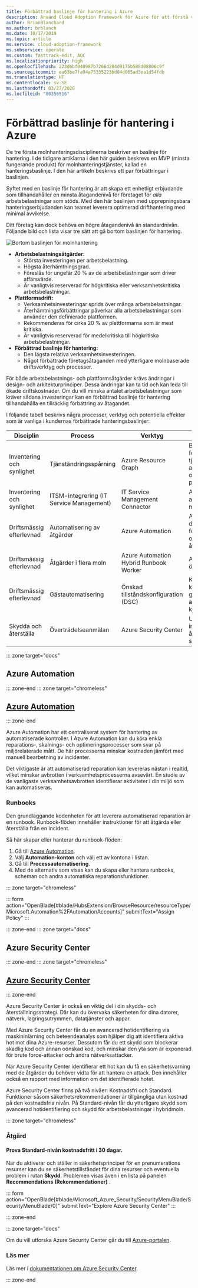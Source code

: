 ```yaml
---
title: Förbättrad baslinje för hantering i Azure
description: Använd Cloud Adoption Framework för Azure för att förstå vanliga förbättringar till baslinjen för hantering.
author: BrianBlanchard
ms.author: brblanch
ms.date: 10/17/2019
ms.topic: article
ms.service: cloud-adoption-framework
ms.subservice: operate
ms.custom: fasttrack-edit, AQC
ms.localizationpriority: high
ms.openlocfilehash: 223d6bf040987b7266d284d9175b588d08806c9f
ms.sourcegitcommit: ea63be7fa94a75335223bd84d065ad3ea1d54fdb
ms.translationtype: HT
ms.contentlocale: sv-SE
ms.lasthandoff: 03/27/2020
ms.locfileid: "80356516"
---
```

<!-- cSpell:ignore ITSMC -->

# <a name="enhanced-management-baseline-in-azure"></a>Förbättrad baslinje för hantering i Azure

De tre första molnhanteringsdisciplinerna beskriver en baslinje för hantering. I de tidigare artiklarna i den här guiden beskrevs en MVP (minsta fungerande produkt) för molnhanteringstjänster, kallad en hanteringsbaslinje. I den här artikeln beskrivs ett par förbättringar i baslinjen.

Syftet med en baslinje för hantering är att skapa ett enhetligt erbjudande som tillhandahåller en minsta åtagandenivå för företaget för *alla* arbetsbelastningar som stöds. Med den här baslinjen med upprepningsbara hanteringserbjudanden kan teamet leverera optimerad drifthantering med minimal avvikelse.

Ditt företag kan dock behöva en högre åtagandenivå än standardnivån. Följande bild och lista visar tre sätt att gå bortom baslinjen för hantering.

![Bortom baslinjen för molnhantering](../../_images/manage/beyond-the-baseline.png)

- **Arbetsbelastningsåtgärder:**
  - Största investeringen per arbetsbelastning.
  - Högsta återhämtningsgrad.
  - Föreslås för ungefär 20 % av de arbetsbelastningar som driver affärsvärde.
  - Är vanligtvis reserverad för högkritiska eller verksamhetskritiska arbetsbelastningar.
- **Plattformsdrift:**
  - Verksamhetsinvesteringar sprids över många arbetsbelastningar.
  - Återhämtningsförbättringar påverkar alla arbetsbelastningar som använder den definierade plattformen.
  - Rekommenderas för cirka 20 % av plattformarna som är mest kritiska.
  - Är vanligtvis reserverad för medelkritiska till högkritiska arbetsbelastningar.
- **Förbättrad baslinje för hantering:**
  - Den lägsta relativa verksamhetsinvesteringen.
  - Något förbättrade företagsåtaganden med ytterligare molnbaserade driftsverktyg och processer.

För både arbetsbelastnings- och plattformsåtgärder krävs ändringar i design- och arkitekturprinciper. Dessa ändringar kan ta tid och kan leda till ökade driftskostnader. Om du vill minska antalet arbetsbelastningar som kräver sådana investeringar kan en förbättrad baslinje för hantering tillhandahålla en tillräcklig förbättring av åtagandet.

I följande tabell beskrivs några processer, verktyg och potentiella effekter som är vanliga i kundernas förbättrade hanteringsbaslinjer:

| Disciplin  | Process  | Verktyg | Potentiell påverkan | Läs mer |
|---|---|---|---|---|
|Inventering och synlighet|Tjänständringsspårning|Azure Resource Graph|Bättre insyn i förändringar i Azure-tjänster kan hjälpa dig att snabbare identifiera och åtgärda negativ påverkan.|[Översikt över Azure Resource Graph](https://docs.microsoft.com/azure/governance/resource-graph/overview)|
|Inventering och synlighet|ITSM-integrering (IT Service Management)|IT Service Management Connector|Automatisk ITSM-anslutning skapar medvetenhet tidigare.|[Anslutningsprogram för hantering av IT-tjänster (ITSM)](https://docs.microsoft.com/azure/azure-monitor/platform/itsmc-overview)|
|Driftsmässig efterlevnad|Automatisering av åtgärder|Azure Automation|Automatisera driftsmässig efterlevnad för att vidta snabbare och mer korrekta åtgärder vid ändringar.|Se följande avsnitt|
|Driftsmässig efterlevnad|Åtgärder i flera moln|Azure Automation Hybrid Runbook Worker|Automatisera driften över flera moln.|[Översikt över Hybrid Runbook Worker](https://docs.microsoft.com/azure/automation/automation-hybrid-runbook-worker)|
|Driftsmässig efterlevnad|Gästautomatisering| Önskad tillståndskonfiguration (DSC)|Kodbaserad konfiguration av gästoperativsystem för att minska fel- och konfigurationsavvikelser.|[DSC-översikt](https://docs.microsoft.com/powershell/scripting/dsc/overview/overview)|
|Skydda och återställa|Överträdelseanmälan|Azure Security Center|Utöka skyddet för att inkludera återställningsutlösare för säkerhetsöverträdelser.|Se följande avsnitt|

::: zone target="docs"

## <a name="azure-automation"></a>Azure Automation

::: zone-end
::: zone target="chromeless"

## <a name="azure-automation"></a>[Azure Automation](#tab/AzureAutomation)

::: zone-end

Azure Automation har ett centraliserat system för hantering av automatiserade kontroller. I Azure Automation kan du köra enkla reparations-, skalnings- och optimeringsprocesser som svar på miljörelaterade mått. De här processerna minskar kostnaden jämfört med manuell bearbetning av incidenter.

Det viktigaste är att automatiserad reparation kan levereras nästan i realtid, vilket minskar avbrotten i verksamhetsprocesserna avsevärt. En studie av de vanligaste verksamhetsavbrotten identifierar aktiviteter i din miljö som kan automatiseras.

### <a name="runbooks"></a>Runbooks

Den grundläggande kodenheten för att leverera automatiserad reparation är en runbook. Runbook-flöden innehåller instruktioner för att åtgärda eller återställa från en incident.

Så här skapar eller hanterar du runbook-flöden:

1. Gå till [Azure Automation](https://ms.portal.azure.com/#blade/HubsExtension/BrowseResource/resourceType/Microsoft.Automation%2FAutomationAccounts).
1. Välj **Automation-konton** och välj ett av kontona i listan.
1. Gå till **Processautomatisering**.
1. Med de alternativ som visas kan du skapa eller hantera runbooks, scheman och andra automatiska reparationsfunktioner.

::: zone target="chromeless"

<!-- markdownlint-disable DOCSMD001 -->

::: form action="OpenBlade[#blade/HubsExtension/BrowseResource/resourceType/Microsoft.Automation%2FAutomationAccounts]" submitText="Assign Policy" :::

<!-- markdownlint-enable DOCSMD001 -->

::: zone-end
::: zone target="docs"

## <a name="azure-security-center"></a>Azure Security Center

::: zone-end
::: zone target="chromeless"

## <a name="azure-security-center"></a>[Azure Security Center](#tab/AzureSecurityCenter)

::: zone-end

Azure Security Center är också en viktig del i din skydds- och återställningsstrategi. Där kan du övervaka säkerheten för dina datorer, nätverk, lagringsutrymmen, datatjänster och appar.

Med Azure Security Center får du en avancerad hotidentifiering via maskininlärning och beteendeanalys som hjälper dig att identifiera aktiva hot mot dina Azure-resurser. Dessutom får du ett skydd som blockerar skadlig kod och annan oönskad kod, och minskar den yta som är exponerad för brute force-attacker och andra nätverksattacker.

När Azure Security Center identifierar ett hot kan du få en säkerhetsvarning med de åtgärder du behöver vidta för att hantera en attack. Den innehåller också en rapport med information om det identifierade hotet.

Azure Security Center finns på två nivåer: Kostnadsfri och Standard. Funktioner såsom säkerhetsrekommendationer är tillgängliga utan kostnad på den kostnadsfria nivån. På Standard-nivån får du ytterligare skydd som avancerad hotidentifiering och skydd för arbetsbelastningar i hybridmoln.

::: zone target="chromeless"

### <a name="action"></a>Åtgärd

#### <a name="try-standard-tier-for-free-for-your-first-30-days"></a>Prova Standard-nivån kostnadsfritt i 30 dagar.

När du aktiverar och ställer in säkerhetsprinciper för en prenumerations resurser kan du se säkerhetstillståndet för dina resurser och eventuella problem i rutan **Skydd**. Problemen visas även i en lista på panelen **Recommendations (Rekommendationer)** .

::: form action="OpenBlade[#blade/Microsoft_Azure_Security/SecurityMenuBlade/SecurityMenuBlade/0]" submitText="Explore Azure Security Center" :::

::: zone-end

::: zone target="docs"

Om du vill utforska Azure Security Center går du till [Azure-portalen](https://portal.azure.com/#blade/Microsoft_Azure_Security/SecurityMenuBlade/SecurityMenuBlade/0).

### <a name="learn-more"></a>Läs mer

Läs mer i [dokumentationen om Azure Security Center](https://docs.microsoft.com/azure/security-center).

::: zone-end
